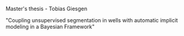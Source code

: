 Master's thesis - Tobias Giesgen

"Coupling unsupervised segmentation in wells with automatic implicit modeling in a Bayesian Framework"
